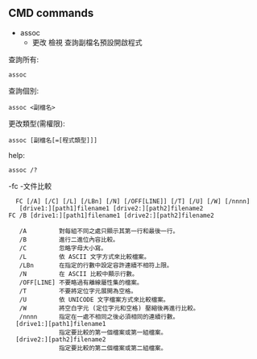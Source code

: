 ## CMD commands
- assoc
  - 更改 檢視 查詢副檔名預設開啟程式

查詢所有:
```
assoc
```
查詢個別:
```
assoc <副檔名>
```
更改類型(需權限):
```
assoc [副檔名[=[程式類型]]]
```
help:
```
assoc /?
```
-fc
  -文件比較
```
  FC [/A] [/C] [/L] [/LBn] [/N] [/OFF[LINE]] [/T] [/U] [/W] [/nnnn]
   [drive1:][path1]filename1 [drive2:][path2]filename2
FC /B [drive1:][path1]filename1 [drive2:][path2]filename2

   /A         對每組不同之處只顯示其第一行和最後一行。
   /B         進行二進位內容比較。
   /C         忽略字母大小寫。
   /L         依 ASCII 文字方式來比較檔案。
   /LBn       在指定的行數中設定容許連續不相符上限。
   /N         在 ASCII 比較中顯示行數。
   /OFF[LINE] 不要略過有離線屬性集的檔案。
   /T         不要將定位字元展開為空格。
   /U         依 UNICODE 文字檔案方式來比較檔案。
   /W         將空白字元 (定位字元和空格) 壓縮後再進行比較。
   /nnnn      指定在一處不相同之後必須相同的連續行數。
  [drive1:][path1]filename1
              指定要比較的第一個檔案或第一組檔案。
  [drive2:][path2]filename2
              指定要比較的第二個檔案或第二組檔案。
```
